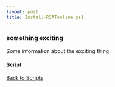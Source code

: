 ```yaml
---
layout: post
title: Install-RSATonline.ps1
---
```


### something exciting

Some information about the exciting thing

#### Script

<script src="https://gist-it.appspot.com/github.com/BanterBoy/scripts-blog/blob/master/PowerShell/scripts/installScripts/Install-RSATonline.ps1"></script>

<a href="/menu/_pages/scripts.html">Back to Scripts</a>

